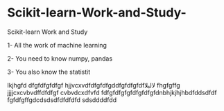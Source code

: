 # Scikit-learn-Work-and-Study-
Scikit-learn Work and Study 

1- All the work of machine learning

2- You need to know numpy, pandas

3- You also know the statistit      

lkjhgfd
dfgfdfgfdfgf
hjjvcxvdfdfgfdfgddfgfdfgfdfلالبلا
    fhgfgffg
jjjjcxcvbvdffdfdfgf
cvbvdcxdfvfd
fdfgfdfgfgfdfgfdfgfdnbhjkjhjhbdfddsdfdf
fgfdfgffgdcdsdsdfdfdfdfd
sdsddddfdd
